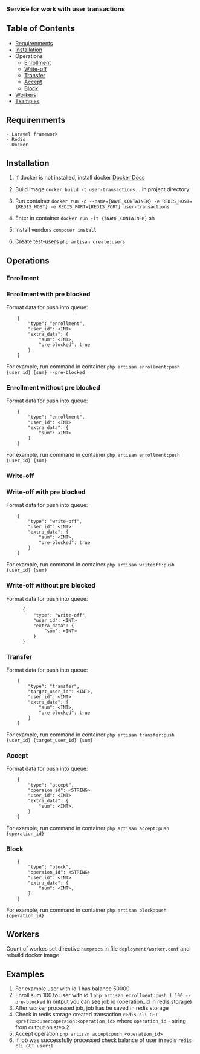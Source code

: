### Service for work with user transactions

## Table of Contents
 - [Requirenments](#requirenments)
 - [Installation](#installation)
 - Operations
    - [Enrollment](#enrollment)
    - [Write-off](#write-off)
    - [Transfer](#transfer)
    - [Accept](#accept)
    - [Block](#block)
 - [Workers](#workers)
 - [Examples](#examples)

## Requirenments
    - Laravel framework
    - Redis
    - Docker

## Installation
1) If docker is not installed, install docker [Docker Docs](#https://docs.docker.com/install/)

2) Build image `docker build -t user-transactions .` in project directory

3) Run container
        ```
            docker run -d
            --name={NAME_CONTAINER}
            -e REDIS_HOST={REDIS_HOST}
            -e REDIS_PORT={REDIS_PORT}
            user-transactions
        ```
4) Enter in container `docker run -it {$NAME_CONTAINER}` sh
5) Install vendors `composer install`
6) Create test-users `php artisan create:users`


## Operations

### Enrollment

### Enrollment with pre blocked

Format data for push into queue:

```
    {
        "type": "enrollment",
        "user_id": <INT>
        "extra_data": {
            "sum": <INT>,
            "pre-blocked": true
        }
    }
```

For example,  run command in container `php artisan enrollment:push {user_id} {sum} --pre-blocked`

### Enrollment without pre blocked

Format data for push into queue:

```
    {
        "type": "enrollment",
        "user_id": <INT>
        "extra_data": {
            "sum": <INT>
        }
    }
```

For example,  run command in container `php artisan enrollment:push {user_id} {sum}`

### Write-off

### Write-off with pre blocked
Format data for push into queue:

```
    {
        "type": "write-off",
        "user_id": <INT>
        "extra_data": {
            "sum": <INT>,
            "pre-blocked": true
        }
    }
```
For example,  run command in container `php artisan writeoff:push {user_id} {sum}`

### Write-off without pre blocked
  Format data for push into queue:

```
      {
          "type": "write-off",
          "user_id": <INT>
          "extra_data": {
              "sum": <INT>
          }
      }
```

### Transfer

Format data for push into queue:
```
    {
        "type": "transfer",
        "target_user_id": <INT>,
        "user_id": <INT>
        "extra_data": {
            "sum": <INT>,
            "pre-blocked": true
        }
    }
```
For example,  run command in container `php artisan transfer:push {user_id} {target_user_id} {sum}`

### Accept
Format data for push into queue:
```
    {
        "type": "accept",
        "operaion_id": <STRING>
        "user_id": <INT>
        "extra_data": {
            "sum": <INT>,
        }
    }
```
For example,  run command in container `php artisan accept:push {operation_id}`

### Block

```
    {
        "type": "block",
        "operaion_id": <STRING>
        "user_id": <INT>
        "extra_data": {
            "sum": <INT>,
        }
    }
```

For example,  run command in container `php artisan block:push {operation_id}`

## Workers
Count of workes set directive `numprocs` in file `deployment/worker.conf` and rebuild docker image

## Examples
1) For example user with id 1 has balance 50000
2) Enroll sum 100 to user with id 1
    `php artisan enrollment:push 1 100 --pre-blocked`
In output you can see job id (operation_id in redis storage)
3) After worker processed job, job has be saved in redis storage
4) Check in redis storage created transaction
`redis-cli GET <prefix>:user:operaion:<operation_id>`
where `operation_id` - string from output on step 2
5) Accept operation `php artisan accept:push <operation_id>`
6) If job was successfully processed check balance of user in redis
`redis-cli GET user:1`